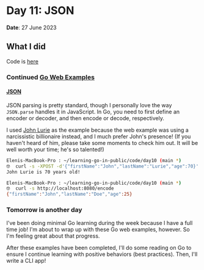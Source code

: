 # Day 11: JSON

**Date**: 27 June 2023

## What I did

Code is [here]

### Continued [Go Web Examples]

#### [JSON]

JSON parsing is pretty standard, though I personally love the way `JSON.parse`
handles it in JavaScript. In Go, you need to first define an encoder or
decoder, and then encode or decode, respectively.

I used [John Lurie] as the example because the web example was using a
narcissistic billionaire instead, and I much prefer John's presence! (If you
haven't heard of him, please take some moments to check him out. It will be
well worth your time; he's so talented!)

```bash
Elenis-MacBook-Pro : ~/learning-go-in-public/code/day10 (main *)
🤓  curl -s -XPOST -d'{"firstName":"John","lastName":"Lurie","age":70}' http://localhost:8080/decode
John Lurie is 70 years old!
```

```bash
Elenis-MacBook-Pro : ~/learning-go-in-public/code/day10 (main *)
🤓  curl -s http://localhost:8080/encode
{"firstName":"John","lastName":"Doe","age":25}
```

### Tomorrow is another day

I've been doing minimal Go learning during the week because I have a full time
job! I'm about to wrap up with these Go web examples, however. So I'm feeling
great about that progress.

After these examples have been completed, I'll do some reading on Go to ensure
I continue learning with positive behaviors (best practices). Then, I'll write
a CLI app!

[here]: ../code/day11
[go web examples]: https://gowebexamples.com/
[json]: https://gowebexamples.com/json/
[john lurie]: https://www.johnlurieart.com/

